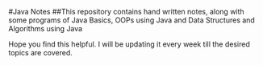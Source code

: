 #Java Notes
##This repository contains hand written notes, along with some programs of Java Basics, OOPs using Java and Data Structures and Algorithms using Java

Hope you find this helpful. I will be updating it every week till the desired topics are covered.
